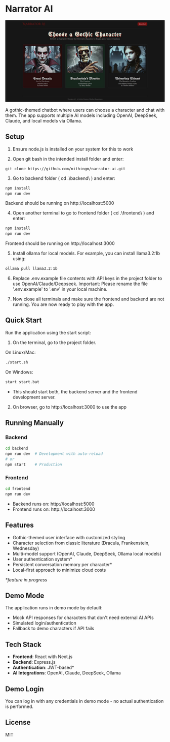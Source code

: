 # Narrator AI
![Homepage](./frontend/public/images/Narrator_AI_Homepage.jpg)

A gothic-themed chatbot where users can choose a character and chat with them. The app supports multiple AI models including OpenAI, DeepSeek, Claude, and local models via Ollama.

## Setup
1. Ensure node.js is installed on your system for this to work 

2. Open git bash in the intended install folder and enter:
```git
git clone https://github.com/nithingm/narrator-ai.git
```

3. Go to backend folder ( cd .\backend\ ) and enter:
```bash
npm install
npm run dev
```
   Backend should be running on http://localhost:5000

4. Open another terminal to go to frontend folder ( cd .\frontend\ ) and enter:
```bash
npm install
npm run dev
```
   Frontend should be running on http://localhost:3000

5. Install ollama for local models. For example, you can install llama3.2:1b using:
```bash
ollama pull llama3.2:1b
```
6. Replace .env.example file contents with API keys in the project folder to use OpenAI/Claude/Deepseek.
   Important: Please rename the file '.env.example' to '.env' in your local machine.

7. Now close all terminals and make sure the frontend and backend are not running. You are now ready to play with the app.
   
## Quick Start

Run the application using the start script:
1. On the terminal, go to the project folder.

On Linux/Mac:
```bash
./start.sh
```
On Windows:
```bash
start start.bat
```

- This should start both, the backend server and the frontend development server.

2. On browser, go to http://localhost:3000 to use the app

## Running Manually

### Backend

```bash
cd backend
npm run dev  # Development with auto-reload
# or
npm start    # Production
```

### Frontend

```bash
cd frontend
npm run dev
```

- Backend runs on: http://localhost:5000
- Frontend runs on: http://localhost:3000
  
## Features

- Gothic-themed user interface with customized styling
- Character selection from classic literature (Dracula, Frankenstein, Wednesday)
- Multi-model support (OpenAI, Claude, DeepSeek, Ollama local models)
- User authentication system*
- Persistent conversation memory per character*
- Local-first approach to minimize cloud costs

*\*feature in progress*
 
## Demo Mode

The application runs in demo mode by default:
- Mock API responses for characters that don't need external AI APIs
- Simulated login/authentication
- Fallback to demo characters if API fails

## Tech Stack

- **Frontend**: React with Next.js
- **Backend**: Express.js
- **Authentication**: JWT-based*
- **AI Integrations**: OpenAI, Claude, DeepSeek, Ollama

## Demo Login

You can log in with any credentials in demo mode - no actual authentication is performed.

## License

MIT
